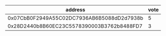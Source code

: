 address|vote|timestamp|signature
---|---|---|---
0x07CbB0F2949A55C02DC7936AB6B5088dD2d7938b|5|1606829148|0x12e9ac2d68d7f66c8e4623bb44addf0a10eeee96de47c994794039b190e9d3f922fc1b6f468f0c779f21e6015dee43ff09d354fa152570bda8e0a21204257be31b
0x28D2440b8B60EC23C5578390003B3762b8488FD7|3|1606846140|0x7939ffbfba935fa2a82033d870378d9cb313ffd8b9894e43ff6dd3a0e8307e580e947ccbe257fd15efbbcb743bd9d50b7e41a134f24bbbcf9be8631a2dc269df1b